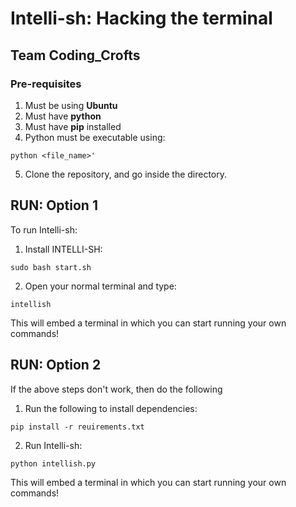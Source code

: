 # Intelli-sh: Hacking the terminal
## Team Coding_Crofts

### Pre-requisites

1. Must be using **Ubuntu**
2. Must have **python** 
3. Must have **pip** installed
4. Python must be executable using: <br>
 ```
 python <file_name>'
 ```
5. Clone the repository, and go inside the directory.


## RUN: Option 1

To run Intelli-sh:


1. Install INTELLI-SH:
```
sudo bash start.sh
```
2. Open your normal terminal and type:
```
intellish
```

This will embed a terminal in which you can start running your own commands!

## RUN: Option 2
If the above steps don't work, then do the following

1. Run the following to install dependencies:
```
pip install -r reuirements.txt
```

2. Run Intelli-sh:
```
python intellish.py
```

This will embed a terminal in which you can start running your own commands!
